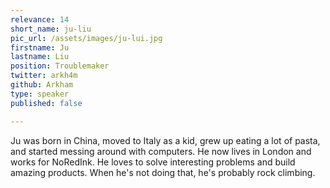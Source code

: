```yaml
---
relevance: 14
short_name: ju-liu
pic_url: /assets/images/ju-lui.jpg
firstname: Ju
lastname: Liu
position: Troublemaker
twitter: arkh4m
github: Arkham
type: speaker
published: false

---
```

Ju was born in China, moved to Italy as a kid, grew up eating a lot of pasta, and started messing around with computers. He now lives in London and works for NoRedInk. He loves to solve interesting problems and build amazing products. When he's not doing that, he's probably rock climbing.

